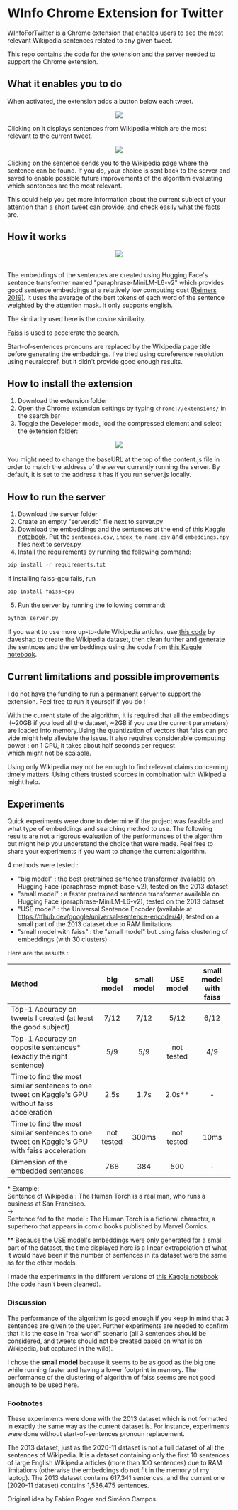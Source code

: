 # WInfo Chrome Extension for Twitter

WInfoForTwitter is a Chrome extension that enables users to see the most relevant Wikipedia sentences related to any given tweet.

This repo contains the code for the extension and the server needed to support the Chrome extension.

## What it enables you to do

When activated, the extension adds a button below each tweet.

<div align="center">
  <img src="images/feed.png">
</div>

Clicking on it displays sentences from Wikipedia which are the most relevant to the current tweet.

<div align="center">
  <img src="images/sentences.png">
</div>

Clicking on the sentence sends you to the Wikipedia page where the sentence can be found. If you do, your choice is sent back to the server and saved to enable possible future improvements of the algorithm evaluating which sentences are the most relevant.

This could help you get more information about the current subject of your attention than a short tweet can provide, and check easily what the facts are.

## How it works

<div align="center">
  <img src="images/schema.png">
</div>
<br>

The embeddings of the sentences are created using Hugging Face's sentence transformer named "paraphrase-MiniLM-L6-v2" which provides good sentence embeddings at a relatively low computing cost [(Reimers 2019)](http://arxiv.org/abs/1908.10084). It uses the average of the bert tokens of each word of the sentence weighted by the attention mask. It only supports english.

The similarity used here is the cosine similarity.

[Faiss](https://faiss.ai/) is used to accelerate the search.

Start-of-sentences pronouns are replaced by the Wikipedia page title before generating the embeddings. I've tried using coreference resolution using neuralcoref, but it didn't provide good enough results.

## How to install the extension

1. Download the extension folder
2. Open the Chrome extension settings by typing ```chrome://extensions/``` in the search bar
3. Toggle the Developer mode, load the compressed element and select the extension folder:

<div align="center">
  <img src="images/loadextension.png">
</div>
<br>
You might need to change the baseURL at the top of the content.js file in order to match the address of the server currently running the server. By default, it is set to the address it has if you run server.js locally.

## How to run the server

1. Download the server folder
2. Create an empty "server.db" file next to server.py
3. Download the embeddings and the sentences at the end of [this Kaggle notebook](https://www.kaggle.com/fabienroger/sentences-of-wikipedia/output). Put the ```sentences.csv```, ```index_to_name.csv```  and ```embeddings.npy``` files next to server.py
4. Install the requirements by running the following command:

  ```bash
  pip install -r requirements.txt
  ```

  If installing faiss-gpu fails, run  

  ```bash
  pip install faiss-cpu
  ```
  
5. Run the server by running the following command:

  ```bash
  python server.py
  ```

If you want to use more up-to-date Wikipedia articles, use [this code](https://github.com/daveshap/PlainTextWikipedia) by daveshap to create the Wikipedia dataset, then clean further and generate the sentnces and the embeddings using the code from [this Kaggle notebook](https://www.kaggle.com/fabienroger/sentences-of-wikipedia).

## Current limitations and possible improvements

I do not have the funding to run a permanent server to support the extension. Feel free to run it yourself if you do !

With the current state of the algorithm, it is required that all the embeddings (~20GB if you load all the dataset, ~2GB if you use the current parameters) are loaded into memory.Using the quantization of vectors that faiss can provide might help alleviate the issue. It also requires considerable computing power : on 1 CPU, it takes about half seconds per request which might not be scalable.

Using only Wikipedia may not be enough to find relevant claims concerning timely matters. Using others trusted sources in combination with Wikipedia might help.

## Experiments

Quick experiments were done to determine if the project was feasible and what type of embeddings and searching method to use. The following results are not a rigorous evaluation of the performances of the algorithm but might help you understand the choice that were made. Feel free to share your experiments if you want to change the current algorithm.

4 methods were tested :

* "big model" : the best pretrained sentence transformer available on Hugging Face (paraphrase-mpnet-base-v2), tested on the 2013 dataset
* "small model" : a faster pretrained sentence transformer available on Hugging Face (paraphrase-MiniLM-L6-v2), tested on the 2013 dataset
* "USE model" : the Universal Sentence Encoder (available at <https://tfhub.dev/google/universal-sentence-encoder/4>), tested on a small part of the 2013 dataset due to RAM limitations
* "small model with faiss" : the "small model" but using faiss clustering of embeddings (with 30 clusters)

Here are the results :

| Method | big model | **small model** | USE model | small model with faiss |
| :- | :-: | :-: | :-: | :-: |
| Top-1 Accuracy on tweets I created (at least the good subject) | 7/12 | 7/12 | 5/12 | 6/12 |
| Top-1 Accuracy on opposite sentences* (exactly the right sentence) | 5/9 | 5/9 | not tested | 4/9 |
| Time to find the most similar sentences to one tweet on Kaggle's GPU without faiss acceleration | 2.5s | 1.7s | 2.0s** | - |
| Time to find the most similar sentences to one tweet on Kaggle's GPU with faiss acceleration | not tested | 300ms | not tested | 10ms |
| Dimension of the embedded sentences | 768 | 384 | 500 | - |

\* Example:<br/>
Sentence of Wikipedia : The Human Torch is a real man, who runs a business at San Francisco.<br/>
-><br/>
Sentence fed to the model : The Human Torch is a fictional character, a superhero that appears in comic books published by Marvel Comics.

\** Because the USE model's embeddings were only generated for a small part of the dataset, the time displayed here is a linear extrapolation of what it would have been if the number of sentences in its dataset were the same as for the other models.

I made the experiments in the different versions of [this Kaggle notebook](https://www.kaggle.com/fabienroger/comparaisons-de-phrases) (the code hasn't been cleaned).

### Discussion

The performance of the algorithm is good enough if you keep in mind that 3 sentences are given to the user. Further experiments are needed to confirm that it is the case in "real world" scenario (all 3 sentences should be considered, and tweets should not be created based on what is on Wikipedia, but captured in the wild).

I chose the **small model** because it seems to be as good as the big one while running faster and having a lower footprint in memory. The performance of the clustering of algorithm of faiss seems are not good enough to be used here.

### Footnotes

These experiments were done with the 2013 dataset which is not formatted in exactly the same way as the current dataset is. For instance, experiments were done without start-of-sentences pronoun replacement.

The 2013 dataset, just as the 2020-11 dataset is not a full dataset of all the sentences of Wikipedia. It is a dataset containing only the first 10 sentences of large English Wikipedia articles (more than 100 sentences) due to RAM limitations (otherwise the embeddings do not fit in the memory of my laptop). The 2013 dataset contains 617,341 sentences, and the current one (2020-11 dataset) contains 1,536,475 sentences.

Original idea by Fabien Roger and Siméon Campos.
